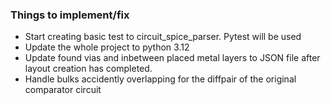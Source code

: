 ### Things to implement/fix
- Start creating basic test to circuit_spice_parser. Pytest will be used
- Update the whole project to python 3.12
- Update found vias and inbetween placed metal layers to JSON file after layout creation has completed.
- Handle bulks accidently overlapping for the diffpair of the original comparator circuit